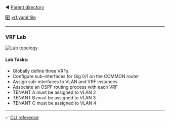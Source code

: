 ◀️ [Parent directory](../../) 

#️⃣ [vrf.yaml file](../../labs/12-vrf/vrf.yaml) 

---

### VRF Lab

![Lab topology](https://github.com/tech-zero/encor-study/blob/main/assets/images/vrf.png?raw=true)

#### Lab Tasks:
+ Globally define three VRFs
+ Configure sub-interfaces for Gig 0/1 on the COMMON router
+ Assign sub-interfaces to VLAN and VRF instances
+ Associate an OSPF routing process with each VRF
+ TENANT A must be assigned to VLAN 2
+ TENANT B must be assigned to VLAN 3
+ TENANT C must be assigned to VLAN 4

---

:white_check_mark: [CLI reference](solution/README.md)
